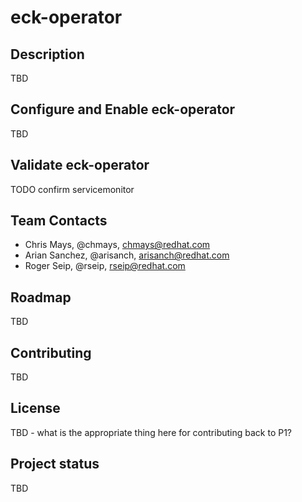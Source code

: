 # eck-operator


## Description

TBD

## Configure and Enable eck-operator

TBD

## Validate eck-operator

TODO confirm servicemonitor

## Team Contacts

- Chris Mays, @chmays, chmays@redhat.com
- Arian Sanchez, @arisanch, arisanch@redhat.com
- Roger Seip, @rseip, rseip@redhat.com

## Roadmap

TBD

## Contributing

TBD

## License

TBD - what is the appropriate thing here for contributing back to P1?

## Project status

TBD

